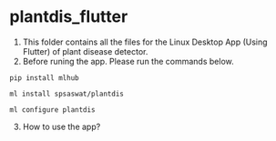 # plantdis_flutter

1) This folder contains all the files for the Linux Desktop App (Using Flutter) of plant disease detector.
2) Before runing the app. Please run the commands below.
```
pip install mlhub
```
```
ml install spsaswat/plantdis
```
```
ml configure plantdis
```
3) How to use the app?
